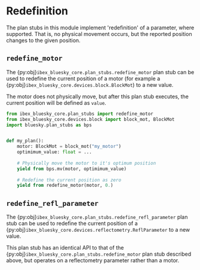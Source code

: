 # Redefinition

The plan stubs in this module implement 'redefinition' of a parameter, where supported. That is, no physical movement
occurs, but the reported position changes to the given position.

## `redefine_motor`

The {py:obj}`ibex_bluesky_core.plan_stubs.redefine_motor` plan stub can be used to redefine the current
position of a motor (for example a {py:obj}`ibex_bluesky_core.devices.block.BlockMot`) to a new value.

The motor does not physically move, but after this plan stub executes, the current position will be defined
as `value`.

```python
from ibex_bluesky_core.plan_stubs import redefine_motor
from ibex_bluesky_core.devices.block import block_mot, BlockMot
import bluesky.plan_stubs as bps


def my_plan():
    motor: BlockMot = block_mot("my_motor")
    optimimum_value: float = ...
    
    # Physically move the motor to it's optimum position
    yield from bps.mv(motor, optimimum_value)
    
    # Redefine the current position as zero
    yield from redefine_motor(motor, 0.)
```

## `redefine_refl_parameter`

The {py:obj}`ibex_bluesky_core.plan_stubs.redefine_refl_parameter` plan stub can be used to redefine the current
position of a {py:obj}`ibex_bluesky_core.devices.reflectometry.ReflParameter` to a new value.

This plan stub has an identical API to that of the {py:obj}`ibex_bluesky_core.plan_stubs.redefine_motor` plan stub
described above, but operates on a reflectometry parameter rather than a motor.
